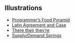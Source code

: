 ---
---

## Illustrations

* [Programmer’s Food Pyramid](https://blog.osteele.com/2008/01/programmers-pyramid)
* [Latin Agreement and Case](https://blog.osteele.com/2008/05/latin-agreement-and-case)
* [There their they’re](http://www.zazzle.com/there_their_theyre_poster-228814630698264832)
* [Supply/Demand Springs](https://blog.osteele.com/2008/02/supply-demand-springs)

